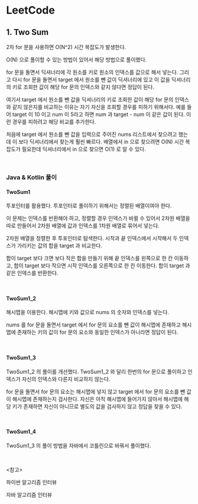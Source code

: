 # LeetCode

## 1. Two Sum

2차 for 문을 사용하면 O(N^2) 시간 복잡도가 발생한다. 

O(N) 으로 풀이할 수 있는 방법이 있어서 해당 방법으로 풀이했다.

for 문을 돌면서 딕셔너리에 각 원소를 키로 원소의 인덱스를 값으로 해서 넣는다. 그리고 다시 for 문을 돌면서 target 에서 원소를 뺀 값이 딕셔너리에 있고 이 값을 딕셔너리의 키로 조회한 값이 해당 for 문의 인덱스와 같지 않다면 정답이 된다.

여기서 target 에서 원소를 뺀 값을 딕셔너리의 키로 조회한 값이 해당 for 문의 인덱스와 같지 않은지를 비교하는 이유는 자기 자신을 조회할 경우를 피하기 위해서다. 예를 들어 target 이 10 이고 num 이 5라고 하면 num 과 target - num 이 같은 값이 된다. 이런 경우를 피하려고 해당 비교를 추가한다.

처음에 target 에서 원소를 뺀 값을 입력으로 주어진 nums 리스트에서 찾으려고 했는데 이 보다 딕셔너리에서 찾는게 훨씬 빠르다. 배열에서 in 으로 찾으려면 O(N) 시간 복잡도가 필요한데 딕셔너리에서 in 으로 찾으면 O(1) 로 알 수 있다.

<br>

### Java & Kotlin 풀이

#### TwoSum1

투포인터를 활용했다. 투포인터로 풀이하기 위해서는 정렬된 배열이여야 한다. 

이 문제는 인덱스를 반환해야 하고, 정렬할 경우 인덱스가 바뀔 수 있어서 2차원 배열을 따로 만들어서 2차원 배열에 값과 인덱스를 1차원 배열로 묶어서 넣는다.

2차원 배열을 정렬한 후 투포인터로 탐색한다. 시작과 끝 인덱스에서 시작해서 두 인덱스가 가리키는 값의 합을 target 과 비교한다. 

합이 target 보다 크면 보다 작은 합을 만들기 위해 끝 인덱스를 왼쪽으로 한 칸 이동하고, 합이 target 보다 작으면 시작 인덱스를 오른쪽으로 한 칸 이동한다. 합이 target 과 같은 인덱스를 반환한다.

<br>

#### TwoSum1_2

해시맵을 이용한다. 해시맵에 키와 값으로 nums 의 숫자와 인덱스를 넣는다.

nums 를 for 문을 돌면서 target 에서 for 문의 요소를 뺀 값이 해시맵에 존재하고 해시맵에 존재하는 키의 값이 for 문의 요소와 동일한 인덱스가 아니라면 정답이 된다.

<br>

#### TwoSum1_3

TwoSum1_2 의 풀이를 개선했다. TwoSum1_2 와 달리 한번의 for 문으로 풀이하고 인덱스가 자신의 인덱스와 다른지 비교하지 않는다.

for 문을 돌면서 for 문의 요소는 해시맵에 넣지 않고 target 에서 for 문의 요소를 뺀 값이 해시맵에 존재하는지 검사한다. 자신은 아직 해시맵에 들어가지 않아서 해시맵에 해당 키가 존재하면 자신이 아니므로 별도의 값을 검사하지 않고 정답을 찾을 수  있다.

<br>

#### TwoSum1_4

TwoSum1_3 의 풀이 방법을 자바에서 코틀린으로 바꿔서 풀이했다. 

<br>

<참고>

파이썬 알고리즘 인터뷰

자바 알고리즘 인터뷰